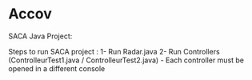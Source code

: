 # Accov
SACA Java Project:

Steps to run SACA project :
1- Run Radar.java
2- Run Controllers (ControlleurTest1.java / ControlleurTest2.java) - Each controller must be opened in a different console
